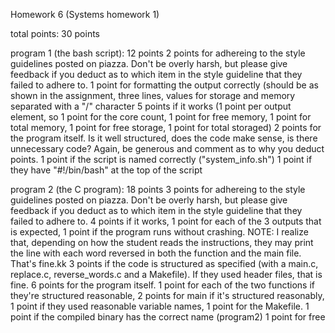 Homework 6 (Systems homework 1)

total points: 30 points

program 1 (the bash script): 12 points
2 points for adhereing to the style guidelines posted on piazza. Don't be overly harsh,
         but please give feedback if you deduct as to which item in the style guideline that they failed to adhere to.
1 point for formatting the output correctly (should be as shown in the assignment, three lines,
        values for storage and memory separated with a "/" character
5 points if it works (1 point per output element, so 1 point for the core count, 1 point
         for free memory, 1 point for total memory, 1 point for free storage, 1 point for total storaged)
2 points for the program itself. Is it well structured, does the code make sense, is there
          unnecessary code? Again, be generous and comment as to why you deduct points.
1 point if the script is named correctly ("system_info.sh")
1 point if they have "#!/bin/bash" at the top of the script

program 2 (the C program): 18 points
3 points for adhereing to the style guidelines posted on piazza. Don't be overly harsh,
         but please give feedback if you deduct as to which item in the style guideline that they failed to adhere to.
4 points if it works, 1 point for each of the 3 outputs that is expected, 1 point if the program runs without crashing.
         NOTE: I realize that, depending on how the student reads the instructions, they may print the line with each
         word reversed in both the function and the main file. That's fine.kk
3 points if the code is structured as specified (with a main.c, replace.c, reverse_words.c and a Makefile). If they
         used header files, that is fine.
6 points for the program itself. 1 point for each of the two functions if they're structured reasonable,
         2 points for main if it's structured reasonably, 1 point if they used reasonable variable names,
         1 point for the Makefile.
1 point if the compiled binary has the correct name (program2)
1 point for free
